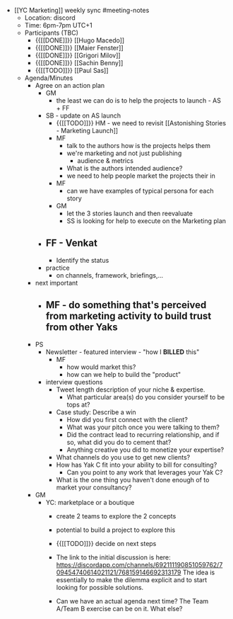- [[YC Marketing]] weekly sync #meeting-notes
    - Location: discord 
    - Time: 6pm-7pm UTC+1 
    - Participants (TBC)
        - {{[[DONE]]}} [[Hugo Macedo]] 
        - {{[[DONE]]}} [[Maier Fenster]]
        - {{[[DONE]]}} [[Grigori Milov]]
        - {{[[DONE]]}} [[Sachin Benny]]
        - {{[[TODO]]}} [[Paul Sas]]
    - Agenda/Minutes 
        - Agree on an action plan
            - GM
                - the least we can do is to help the projects to launch - AS + FF
            - SB - update on AS launch
                - {{[[TODO]]}} HM - we need to revisit [[Astonishing Stories - Marketing Launch]]
                - MF
                    - talk to the authors how is the projects helps them
                    - we're marketing and not just publishing
                        - audience & metrics 
                    - What is the authors intended audience?
                    - we need to help people market the projects their in
                - MF
                    - can we have examples of typical persona for each story
                - GM
                    - let the 3 stories launch and then reevaluate
                    - SS is looking for help to execute on the Marketing plan
            - FF - Venkat
                - 
                - Identify the status
            - practice 
                - on channels, framework, briefings,...
        - next important
            - MF - do something that's perceived from marketing activity to build trust from other Yaks
                - 
        - PS
            - Newsletter - featured interview - "how I **BILLED** this"
                - MF
                    - how would market this?
                    - how can we help to build the "product"
            - interview questions
                - Tweet length description of your niche & expertise.
                    - What particular area(s) do you consider yourself to be tops at?
                - Case study: Describe a win
                    - How did you first connect with the client?
                    - What was your pitch once you were talking to them?
                    - Did the contract lead to recurring relationship, and if so, what did you do to cement that?
                    - Anything creative you did to monetize your expertise?
                - What channels do you use to get new clients?
                - How has Yak C fit into your ability to bill for consulting?
                    - Can you point to any work that leverages your Yak C?
                - What is the one thing you haven't done enough of to market your consultancy?
        - GM 
            - YC: marketplace or a boutique
                - create 2 teams to explore the 2 concepts
                - potential to build a project to explore this 
                - {{[[TODO]]}} decide on next steps
                - The link to the initial discussion is here: https://discordapp.com/channels/692111190851059762/709454740614021121/768159146692313179
                  The idea is essentially to make the dilemma explicit and to start looking for possible solutions.
                  
                - Can we have an actual agenda next time? The Team A/Team B exercise can be on it. What else? 
